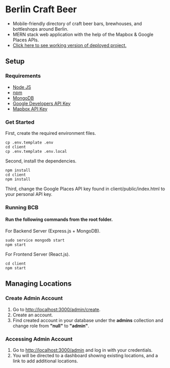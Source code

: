 # Berlin Craft Beer

* Mobile-friendly directory of craft beer bars, brewhouses, and bottleshops around Berlin.
* MERN stack web application with the help of the Mapbox & Google Places APIs.
* [Click here to see working version of deployed project.](https://berlin-craft.herokuapp.com/)




## Setup

### Requirements

* [Node JS](https://nodejs.org/en/)
* [npm](https://www.npmjs.com/get-npm)
* [MongoDB](https://docs.mongodb.com/manual/installation/)
* [Google Developers API Key](https://developers.google.com/maps/documentation/javascript/get-api-key)
* [Mapbox API Key](https://docs.mapbox.com/api/)

### Get Started

First, create the required environment files.

```console
cp .env.template .env
cd client
cp .env.template .env.local
```

Second, install the dependencies.

```console
npm install
cd client
npm install
```

Third, change the Google Places API key found in client/public/index.html to your personal API key.

### Running BCB

#### Run the following commands from the root folder.

For Backend Server (Express.js + MongoDB).

```console
sudo service mongodb start
npm start
```

For Frontend Server (React.js).
```console
cd client
npm start
```

## Managing Locations

### Create Admin Account

1. Go to [http://localhost:3000/admin/create](http://localhost:3000/admin/create).
2. Create an account.
3. Find created account in your database under the **admins** collection and change role from **"null"** to **"admin"**.

### Accessing Admin Account

1. Go to [http://localhost:3000/admin](http://localhost:3000/admin/) and log in with your credentials.
2. You will be directed to a dashboard showing existing locations, and a link to add additional locations.
